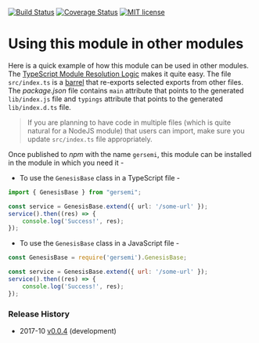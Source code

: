[![Build Status](https://travis-ci.org/esha/gersemi.svg?branch=master)](https://travis-ci.org/esha/gersemi.svg?branch=master)
[![Coverage Status](https://coveralls.io/repos/github/esha/gersemi/badge.svg?branch=master)](https://coveralls.io/github/esha/gersemi?branch=master)
[![MIT license](http://img.shields.io/badge/license-MIT-brightgreen.svg)](http://opensource.org/licenses/MIT)

# Using this module in other modules

Here is a quick example of how this module can be used in other modules. The [TypeScript Module Resolution Logic](https://www.typescriptlang.org/docs/handbook/module-resolution.html) makes it quite easy. The file `src/index.ts` is a [barrel](https://basarat.gitbooks.io/typescript/content/docs/tips/barrel.html) that re-exports selected exports from other files. The _package.json_ file contains `main` attribute that points to the generated `lib/index.js` file and `typings` attribute that points to the generated `lib/index.d.ts` file.

> If you are planning to have code in multiple files (which is quite natural for a NodeJS module) that users can import, make sure you update `src/index.ts` file appropriately.

Once published to _npm_ with the name `gersemi`, this module can be installed in the module in which you need it -

- To use the `GenesisBase` class in a TypeScript file -

```ts
import { GenesisBase } from "gersemi";

const service = GenesisBase.extend({ url: '/some-url' });
service().then((res) => {
    console.log('Success!', res);
});
```

- To use the `GenesisBase` class in a JavaScript file -

```js
const GenesisBase = require('gersemi').GenesisBase;

const service = GenesisBase.extend({ url: '/some-url' });
service().then((res) => {
    console.log('Success!', res);
});
```

### Release History
* 2017-10 [v0.0.4][] (development)

[v0.0.4]: https://github.com/esha/posterior/tree/0.0.4
